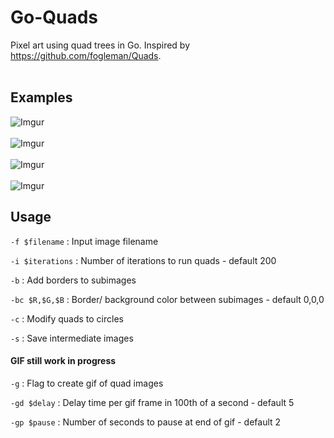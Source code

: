 # Go-Quads

Pixel art using quad trees in Go. Inspired by https://github.com/fogleman/Quads. 
<br><br>
## Examples
![Imgur](http://i.imgur.com/ykwp2Aj.jpg)<br><br>
![Imgur](http://i.imgur.com/glXj1BJ.jpg)<br><br>
![Imgur](https://i.imgur.com/nkRNDO8.jpg)<br><br>
![Imgur](https://i.imgur.com/3pizpO7.jpg)


## Usage
` -f $filename ` : Input image filename

` -i $iterations ` : Number of iterations to run quads - default 200

` -b ` : Add borders to subimages

` -bc $R,$G,$B ` : Border/ background color between subimages - default 0,0,0

` -c ` : Modify quads to circles

` -s ` : Save intermediate images

#### GIF still work in progress

` -g ` : Flag to create gif of quad images

` -gd $delay ` : Delay time per gif frame in 100th of a second - default 5

` -gp $pause ` : Number of seconds to pause at end of gif - default 2
